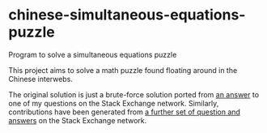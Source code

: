 # chinese-simultaneous-equations-puzzle
Program to solve a simultaneous equations puzzle

This project aims to solve a math puzzle found floating around in the Chinese interwebs.

The original solution is just a brute-force solution ported from [an answer](http://math.stackexchange.com/a/1748081/332513) to one of my questions on the Stack Exchange network. Similarly, contributions have been generated from [a further set of question and answers](http://codereview.stackexchange.com/q/126071/74727) on the Stack Exchange network.

